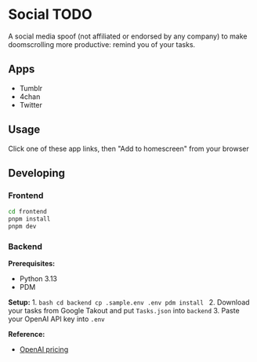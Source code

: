 # Social TODO

A social media spoof (not affiliated or endorsed by any company) to make doomscrolling more productive: remind you of your tasks.

## Apps
- Tumblr
- 4chan
- Twitter

## Usage
Click one of these app links, then "Add to homescreen" from your browser

## Developing

### Frontend
```bash
cd frontend
pnpm install
pnpm dev
```

### Backend
**Prerequisites:**
- Python 3.13
- PDM

**Setup:**
1.
    ```bash
    cd backend
    cp .sample.env .env
    pdm install
    ```
2. Download your tasks from Google Takout and put `Tasks.json` into `backend`
3. Paste your OpenAI API key into `.env`

**Reference:**
- [OpenAI pricing](https://platform.openai.com/docs/pricing)
